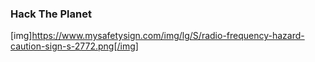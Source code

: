 ### Hack The Planet
[img]https://www.mysafetysign.com/img/lg/S/radio-frequency-hazard-caution-sign-s-2772.png[/img]

